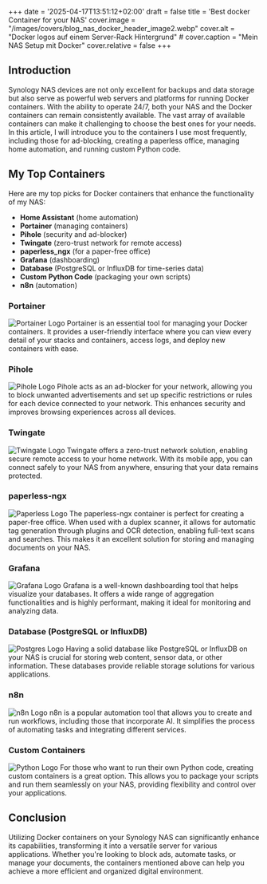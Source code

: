 +++
date = '2025-04-17T13:51:12+02:00'
draft = false
title = 'Best docker Container for your NAS'
cover.image = "/images/covers/blog_nas_docker_header_image2.webp" 
cover.alt = "Docker logos auf einem Server-Rack Hintergrund" #
cover.caption = "Mein NAS Setup mit Docker" 
cover.relative = false
+++

## Introduction

Synology NAS devices are not only excellent for backups and data storage but also serve as powerful web servers and platforms for running Docker containers. With the ability to operate 24/7, both your NAS and the Docker containers can remain consistently available. The vast array of available containers can make it challenging to choose the best ones for your needs. In this article, I will introduce you to the containers I use most frequently, including those for ad-blocking, creating a paperless office, managing home automation, and running custom Python code.

## My Top Containers

Here are my top picks for Docker containers that enhance the functionality of my NAS:

- **Home Assistant** (home automation)
- **Portainer** (managing containers)
- **Pihole** (security and ad-blocker)
- **Twingate** (zero-trust network for remote access)
- **paperless_ngx** (for a paper-free office)
- **Grafana** (dashboarding)
- **Database** (PostgreSQL or InfluxDB for time-series data)
- **Custom Python Code** (packaging your own scripts)
- **n8n** (automation)

### Portainer

![Portainer Logo](/images/logos/fixed/portainer.png)
Portainer is an essential tool for managing your Docker containers. It provides a user-friendly interface where you can view every detail of your stacks and containers, access logs, and deploy new containers with ease.

### Pihole

![Pihole Logo](/images/logos/fixed/pihole.png)
Pihole acts as an ad-blocker for your network, allowing you to block unwanted advertisements and set up specific restrictions or rules for each device connected to your network. This enhances security and improves browsing experiences across all devices.

### Twingate

![Twingate Logo](/images/logos/fixed/twingate.png)
Twingate offers a zero-trust network solution, enabling secure remote access to your home network. With its mobile app, you can connect safely to your NAS from anywhere, ensuring that your data remains protected.

### paperless-ngx

![Paperless Logo](/images/logos/fixed/Paperless-ngx.png)
The paperless-ngx container is perfect for creating a paper-free office. When used with a duplex scanner, it allows for automatic tag generation through plugins and OCR detection, enabling full-text scans and searches. This makes it an excellent solution for storing and managing documents on your NAS.

### Grafana

![Grafana Logo](/images/logos/fixed/Grafana_logo.png)
Grafana is a well-known dashboarding tool that helps visualize your databases. It offers a wide range of aggregation functionalities and is highly performant, making it ideal for monitoring and analyzing data.

### Database (PostgreSQL or InfluxDB)

![Postgres Logo](/images/logos/fixed/Postgresql.png)
Having a solid database like PostgreSQL or InfluxDB on your NAS is crucial for storing web content, sensor data, or other information. These databases provide reliable storage solutions for various applications.

### n8n

![n8n Logo](/images/logos/fixed/N8n.png)
n8n is a popular automation tool that allows you to create and run workflows, including those that incorporate AI. It simplifies the process of automating tasks and integrating different services.

### Custom Containers

![Python Logo](/images/logos/fixed/python-logo2.png)
For those who want to run their own Python code, creating custom containers is a great option. This allows you to package your scripts and run them seamlessly on your NAS, providing flexibility and control over your applications.

## Conclusion

Utilizing Docker containers on your Synology NAS can significantly enhance its capabilities, transforming it into a versatile server for various applications. Whether you're looking to block ads, automate tasks, or manage your documents, the containers mentioned above can help you achieve a more efficient and organized digital environment.
